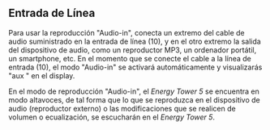 ## Entrada de Línea

Para usar la reproducción "Audio-in", conecta un extremo del cable de audio suministrado en la entrada de línea (10), y en el otro extremo la salida del dispositivo de audio, como un reproductor MP3, un ordenador portátil, un smartphone, etc. En el momento que se conecte el cable a la línea de entrada (10), el modo "Audio-in" se activará automáticamente y visualizarás "aux " en el display.

En el modo de reproducción "Audio-in", el *Energy Tower 5* se encuentra en modo altavoces, de tal forma que lo que se reproduzca en el dispositivo de audio (reproductor externo) o las modificaciones que se realicen de volumen o ecualización, se escucharán en el *Energy Tower 5*.
